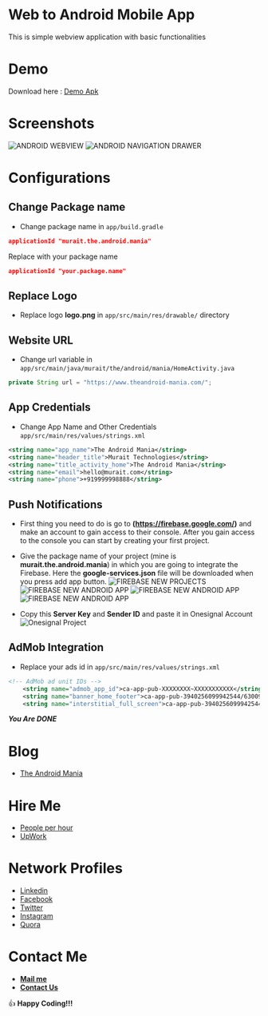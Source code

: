 # Web to Android Mobile App

This is simple webview application with basic functionalities

# Demo

Download here : [Demo Apk](https://github.com/mayursojitra/Web-Mobile-App/raw/master/app-debug.apk)

# Screenshots

![ANDROID WEBVIEW](https://raw.githubusercontent.com/mayursojitra/Web-Mobile-App/master/screenshots/screenshot-1.png) ![ANDROID NAVIGATION DRAWER](https://raw.githubusercontent.com/mayursojitra/Web-Mobile-App/master/screenshots/screenshot-2.png)

# Configurations

## Change Package name
- Change package name in  ```app/build.gradle```
```json
applicationId "murait.the.android.mania"
```
Replace with your package name
```json
applicationId "your.package.name"
```

## Replace Logo
- Replace logo **logo.png** in ```app/src/main/res/drawable/``` directory

## Website URL
- Change url variable in ```app/src/main/java/murait/the/android/mania/HomeActivity.java```  
```java
private String url = "https://www.theandroid-mania.com/";
```

## App Credentials
- Change App Name and Other Credentials ```app/src/main/res/values/strings.xml```
```xml
<string name="app_name">The Android Mania</string>
<string name="header_title">Murait Technologies</string>
<string name="title_activity_home">The Android Mania</string>
<string name="email">hello@murait.com</string>
<string name="phone">+919999998888</string>
```

## Push Notifications

- First thing you need to do is go to **(https://firebase.google.com/)** and make an account to gain access to their console. After you gain access to the console you can start by creating your first project.

- Give the package name of your project (mine is **murait.the.android.mania**) in which you are going to integrate the Firebase. Here the **google-services.json** file will be downloaded when you press add app button.
![FIREBASE NEW PROJECTS](https://raw.githubusercontent.com/mayursojitra/Web-Mobile-App/master/screenshots/screenshot-3.png)
![FIREBASE NEW ANDROID APP](https://raw.githubusercontent.com/mayursojitra/Web-Mobile-App/master/screenshots/screenshot-4.png)
![FIREBASE NEW ANDROID APP](https://raw.githubusercontent.com/mayursojitra/Web-Mobile-App/master/screenshots/screenshot-5.png)
![FIREBASE NEW ANDROID APP](https://raw.githubusercontent.com/mayursojitra/Web-Mobile-App/master/screenshots/screenshot-6.png)

- Copy this **Server Key** and **Sender ID** and paste it in Onesignal Account
![Onesignal Project](https://raw.githubusercontent.com/mayursojitra/Web-Mobile-App/master/screenshots/screenshot-7.png)

## AdMob Integration

- Replace your ads id in ```app/src/main/res/values/strings.xml```
```xml
<!-- AdMob ad unit IDs -->
    <string name="admob_app_id">ca-app-pub-XXXXXXXX~XXXXXXXXXXX</string>
    <string name="banner_home_footer">ca-app-pub-3940256099942544/6300978111</string>
    <string name="interstitial_full_screen">ca-app-pub-3940256099942544/1033173712</string>
```


_**You Are DONE**_


# Blog

- [The Android Mania](https://www.theandroid-mania.com/)

# Hire Me

- [People per hour](http://pph.me/mayursojitra)
- [UpWork](https://www.upwork.com/freelancers/~019d3db2c3f08414b8)

# Network Profiles

- [Linkedin](https://www.linkedin.com/in/mayursojitra/)
- [Facebook](https://www.facebook.com/mayur.sojitra55)
- [Twitter](https://twitter.com/mayur_sojitra)
- [Instagram](https://www.instagram.com/mayursojitra/)
- [Quora](https://www.quora.com/profile/Mayur-Sojitra)

# Contact Me

- [**Mail me**](mailto:hello@murait.com)
- [**Contact Us**](https://www.theandroid-mania.com/contact)

:+1: **Happy Coding!!!**